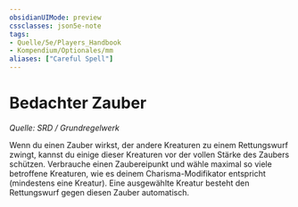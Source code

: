 ```yaml
---
obsidianUIMode: preview
cssclasses: json5e-note
tags:
- Quelle/5e/Players_Handbook
- Kompendium/Optionales/mm
aliases: ["Careful Spell"]
---
```

# Bedachter Zauber
*Quelle: SRD / Grundregelwerk* 

Wenn du einen Zauber wirkst, der andere Kreaturen zu einem Rettungswurf zwingt, kannst du einige dieser Kreaturen vor der vollen Stärke des Zaubers schützen. Verbrauche einen Zaubereipunkt und wähle maximal so viele betroffene Kreaturen, wie es deinem Charisma-Modifikator entspricht (mindestens eine Kreatur). Eine ausgewählte Kreatur besteht den Rettungswurf gegen diesen Zauber automatisch.